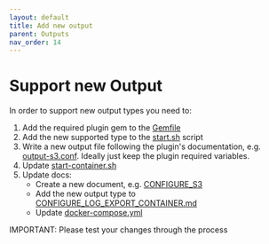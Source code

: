```yaml
---
layout: default
title: Add new output
parent: Outputs
nav_order: 14
---
```

# Support new Output

In order to support new output types you need to:
1. Add the required plugin gem to the [Gemfile](../Gemfile)
2. Add the new supported type to the [start.sh](../start.sh) script
3. Write a new output file following the plugin's documentation, e.g. [output-s3.conf](../../fluentd/etc/output-s3.conf). Ideally just keep the plugin required variables.
4. Update [start-container.sh](../dev-tools/start-container.sh)
5. Update docs:
    * Create a new document, e.g. [CONFIGURE_S3](OUTPUTS/CONFIGURE_S3.md)
    * Add the new output type to [CONFIGURE_LOG_EXPORT_CONTAINER.md](CONFIGURE_LOG_EXPORT_CONTAINER.md)
    * Update [docker-compose.yml](../docker-compose.yml)

IMPORTANT: Please test your changes through the process